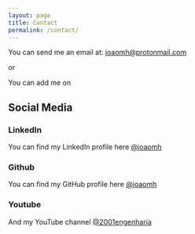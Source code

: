 ```yaml
---
layout: page
title: Contact
permalink: /contact/
---
```


You can send me an email at: [joaomh@protonmail.com](https://joaomh.github.io/contact/)

or

You can add me on
## Social Media

### LinkedIn
You can find my LinkedIn profile here
[@joaomh](https://www.linkedin.com/in/joaomh/)
### Github
You can find my GitHub profile here
[@joaomh](https://github.com/joaomh)
### Youtube 
And my YouTube channel
[@2001engenharia](https://youtube.com/2001engenharia)
